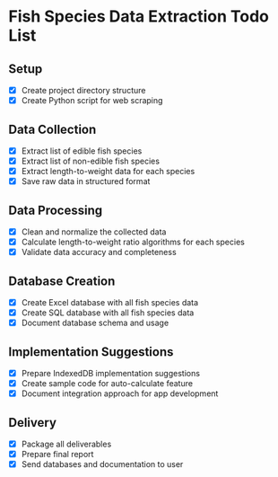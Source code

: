 # Fish Species Data Extraction Todo List

## Setup
- [x] Create project directory structure
- [x] Create Python script for web scraping

## Data Collection
- [x] Extract list of edible fish species
- [x] Extract list of non-edible fish species
- [x] Extract length-to-weight data for each species
- [x] Save raw data in structured format

## Data Processing
- [x] Clean and normalize the collected data
- [x] Calculate length-to-weight ratio algorithms for each species
- [x] Validate data accuracy and completeness

## Database Creation
- [x] Create Excel database with all fish species data
- [x] Create SQL database with all fish species data
- [x] Document database schema and usage

## Implementation Suggestions
- [x] Prepare IndexedDB implementation suggestions
- [x] Create sample code for auto-calculate feature
- [x] Document integration approach for app development

## Delivery
- [x] Package all deliverables
- [x] Prepare final report
- [x] Send databases and documentation to user
